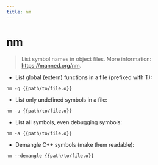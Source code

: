 ```yaml
---
title: nm
---
```

# nm

> List symbol names in object files.
> More information: <https://manned.org/nm>.

- List global (extern) functions in a file (prefixed with T):

`nm -g {{path/to/file.o}}`

- List only undefined symbols in a file:

`nm -u {{path/to/file.o}}`

- List all symbols, even debugging symbols:

`nm -a {{path/to/file.o}}`

- Demangle C++ symbols (make them readable):

`nm --demangle {{path/to/file.o}}`
